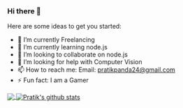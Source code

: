 ### Hi there 👋

Here are some ideas to get you started:

- 🔭 I’m currently Freelancing
- 🌱 I’m currently learning node.js
- 👯 I’m looking to collaborate on node.js
- 🤔 I’m looking for help with Computer Vision
- 📫 How to reach me: Email: pratikpanda24@gmail.com
- ⚡ Fun fact: I am a Gamer

<a href="https://github.com/iampawan">
  <img align="center" src="https://github-readme-stats.vercel.app/api/top-langs/?username=Pratik2401&theme=dark&hide_langs_below=1" />
</a>
<a href="https://github.com/iampawan">
 <img align="center" src="https://github-readme-stats.vercel.app/api?username=Pratik2401&show_icons=true&theme=dracula&line_height=27" alt="Pratik's github stats"/>
</a>
